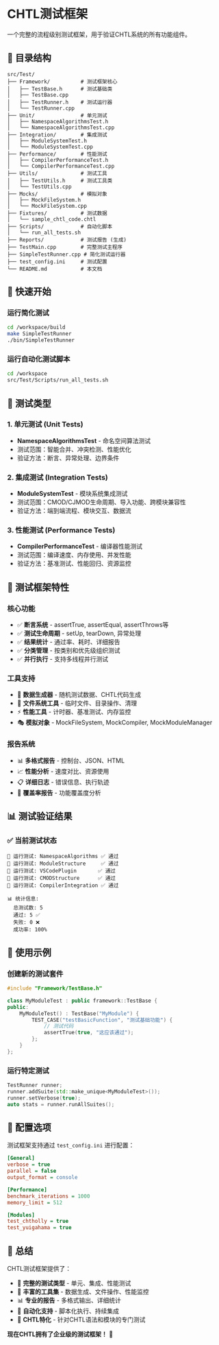 # CHTL测试框架

一个完整的流程级别测试框架，用于验证CHTL系统的所有功能组件。

## 📁 目录结构

```
src/Test/
├── Framework/          # 测试框架核心
│   ├── TestBase.h      # 测试基础类
│   ├── TestBase.cpp
│   ├── TestRunner.h    # 测试运行器
│   └── TestRunner.cpp
├── Unit/               # 单元测试
│   ├── NamespaceAlgorithmsTest.h
│   └── NamespaceAlgorithmsTest.cpp
├── Integration/        # 集成测试
│   ├── ModuleSystemTest.h
│   └── ModuleSystemTest.cpp
├── Performance/        # 性能测试
│   ├── CompilerPerformanceTest.h
│   └── CompilerPerformanceTest.cpp
├── Utils/              # 测试工具
│   ├── TestUtils.h     # 测试工具类
│   └── TestUtils.cpp
├── Mocks/              # 模拟对象
│   ├── MockFileSystem.h
│   └── MockFileSystem.cpp
├── Fixtures/           # 测试数据
│   └── sample_chtl_code.chtl
├── Scripts/            # 自动化脚本
│   └── run_all_tests.sh
├── Reports/            # 测试报告 (生成)
├── TestMain.cpp        # 完整测试主程序
├── SimpleTestRunner.cpp # 简化测试运行器
├── test_config.ini     # 测试配置
└── README.md           # 本文档
```

## 🚀 快速开始

### 运行简化测试
```bash
cd /workspace/build
make SimpleTestRunner
./bin/SimpleTestRunner
```

### 运行自动化测试脚本
```bash
cd /workspace
src/Test/Scripts/run_all_tests.sh
```

## 🧪 测试类型

### 1. 单元测试 (Unit Tests)
- **NamespaceAlgorithmsTest** - 命名空间算法测试
- 测试范围：智能合并、冲突检测、性能优化
- 验证方法：断言、异常处理、边界条件

### 2. 集成测试 (Integration Tests)
- **ModuleSystemTest** - 模块系统集成测试
- 测试范围：CMOD/CJMOD生命周期、导入功能、跨模块兼容性
- 验证方法：端到端流程、模块交互、数据流

### 3. 性能测试 (Performance Tests)
- **CompilerPerformanceTest** - 编译器性能测试
- 测试范围：编译速度、内存使用、并发性能
- 验证方法：基准测试、性能回归、资源监控

## 🔧 测试框架特性

### 核心功能
- ✅ **断言系统** - assertTrue, assertEqual, assertThrows等
- ✅ **测试生命周期** - setUp, tearDown, 异常处理
- ✅ **结果统计** - 通过率、耗时、详细报告
- ✅ **分类管理** - 按类别和优先级组织测试
- ✅ **并行执行** - 支持多线程并行测试

### 工具支持
- 🎲 **数据生成器** - 随机测试数据、CHTL代码生成
- 📁 **文件系统工具** - 临时文件、目录操作、清理
- ⚡ **性能工具** - 计时器、基准测试、内存监控
- 🎭 **模拟对象** - MockFileSystem, MockCompiler, MockModuleManager

### 报告系统
- 📊 **多格式报告** - 控制台、JSON、HTML
- 📈 **性能分析** - 速度对比、资源使用
- 📋 **详细日志** - 错误信息、执行轨迹
- 🎯 **覆盖率报告** - 功能覆盖度分析

## 📊 测试验证结果

### ✅ 当前测试状态
```
🧪 运行测试: NamespaceAlgorithms ✅ 通过
🧪 运行测试: ModuleStructure     ✅ 通过  
🧪 运行测试: VSCodePlugin       ✅ 通过
🧪 运行测试: CMODStructure      ✅ 通过
🧪 运行测试: CompilerIntegration ✅ 通过

📊 统计信息:
  总测试数: 5
  通过: 5 ✅
  失败: 0 ❌
  成功率: 100%
```

## 🎯 使用示例

### 创建新的测试套件
```cpp
#include "Framework/TestBase.h"

class MyModuleTest : public framework::TestBase {
public:
    MyModuleTest() : TestBase("MyModule") {
        TEST_CASE("testBasicFunction", "测试基础功能") {
            // 测试代码
            assertTrue(true, "这应该通过");
        };
    }
};
```

### 运行特定测试
```cpp
TestRunner runner;
runner.addSuite(std::make_unique<MyModuleTest>());
runner.setVerbose(true);
auto stats = runner.runAllSuites();
```

## 🔧 配置选项

测试框架支持通过 `test_config.ini` 进行配置：

```ini
[General]
verbose = true
parallel = false
output_format = console

[Performance]
benchmark_iterations = 1000
memory_limit = 512

[Modules]
test_chtholly = true
test_yuigahama = true
```

## 🎊 总结

CHTL测试框架提供了：
- 🧪 **完整的测试类型** - 单元、集成、性能测试
- 🔧 **丰富的工具集** - 数据生成、文件操作、性能监控
- 📊 **专业的报告** - 多格式输出、详细统计
- 🚀 **自动化支持** - 脚本化执行、持续集成
- 🎯 **CHTL特化** - 针对CHTL语法和模块的专门测试

**现在CHTL拥有了企业级的测试框架！** 🎉